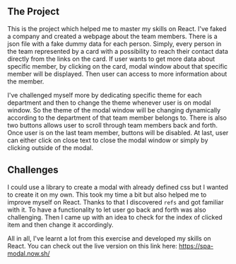 ## The Project

This is the project which helped me to master my skills on React. I've faked a company and created a webpage about the team members. There is a json file with a fake dummy data for each person. Simply, every person in the team represented by a card with a possibility to reach their contact data directly from the links on the card. If user wants to get more data about specific member, by clicking on the card, modal window about that specific member will be displayed. Then user can access to more information about the member. 

I've challenged myself more by dedicating specific theme for each department and then to change the theme whenever user is on modal window. So the theme of the modal window will be changing dynamically according to the department of that team member belongs to. There is also two buttons allows user to scroll through team members back and forth. Once user is on the last team member, buttons will be disabled. At last, user can either click on close text to close the modal window or simply by clicking outside of the modal.

## Challenges 

I could use a library to create a modal with already defined css but I wanted to create it on my own. This took my time a bit but also helped me to improve myself on React. Thanks to that I discovered `refs` and got familiar with it. To have a functionality to let user go back and forth was also challenging. Then I came up with an idea to check for the index of clicked item and then change it accordingly. 

All in all, I've learnt a lot from this exercise and developed my skills on React. You can check out the live version on this link here: https://spa-modal.now.sh/
